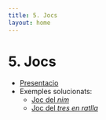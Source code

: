 ```yaml
---
title: 5. Jocs
layout: home
---
```


# 5. Jocs

* [Presentacio](5-jocs.pdf)
* Exemples solucionats:
    * [Joc del _nim_](nim.ipynb)
    * [Joc del _tres en ratlla_](controladors_jocs.ipynb)
